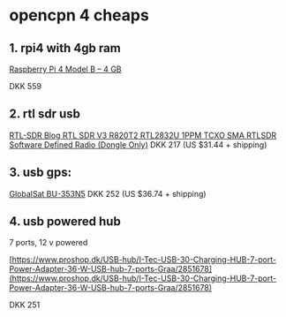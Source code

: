 # opencpn 4 cheaps

## 1. rpi4  with 4gb ram

[Raspberry Pi 4 Model B – 4 GB](https://raspberrypi.dk/produkt/raspberry-pi-4-model-b-4-gb/)

DKK 559

## 2. rtl sdr usb

[RTL-SDR Blog RTL SDR V3 R820T2 RTL2832U 1PPM TCXO SMA RTLSDR Software Defined Radio (Dongle Only)](https://www.aliexpress.com/item/32939551915.html)
DKK 217 (US $31.44 + shipping)

## 3. usb gps:

[GlobalSat BU-353N5](https://www.aliexpress.com/item/1005004769981210.html)
DKK 252 (US $36.74 + shipping)

## 4. usb powered hub

7 ports, 12 v powered

[https://www.proshop.dk/USB-hub/I-Tec-USB-30-Charging-HUB-7-port-Power-Adapter-36-W-USB-hub-7-ports-Graa/2851678](https://www.proshop.dk/USB-hub/I-Tec-USB-30-Charging-HUB-7-port-Power-Adapter-36-W-USB-hub-7-ports-Graa/2851678)

DKK 251